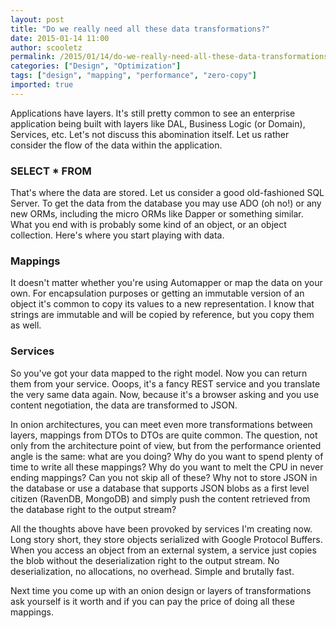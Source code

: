```yaml
---
layout: post
title: "Do we really need all these data transformations?"
date: 2015-01-14 11:00
author: scooletz
permalink: /2015/01/14/do-we-really-need-all-these-data-transformations/
categories: ["Design", "Optimization"]
tags: ["design", "mapping", "performance", "zero-copy"]
imported: true
---
```


Applications have layers. It's still pretty common to see an enterprise application being built with layers like DAL, Business Logic (or Domain), Services, etc. Let's not discuss this abomination itself. Let us rather consider the flow of the data within the application.

### SELECT * FROM

That's where the data are stored. Let us consider a good old-fashioned SQL Server. To get the data from the database you may use ADO (oh no!) or any new ORMs, including the micro ORMs like Dapper or something similar. What you end with is probably some kind of an object, or an object collection. Here's where you start playing with data.

### Mappings

It doesn't matter whether you're using Automapper or map the data on your own. For encapsulation purposes or getting an immutable version of an object it's common to copy its values to a new representation. I know that strings are immutable and will be copied by reference, but you copy them as well.

### Services

So you've got your data mapped to the right model. Now you can return them from your service. Ooops, it's a fancy REST service and you translate the very same data again. Now, because it's a browser asking and you use content negotiation, the data are transformed to JSON.

In onion architectures, you can meet even more transformations between layers, mappings from DTOs to DTOs are quite common. The question, not only from the architecture point of view, but from the performance oriented angle is the same: what are you doing? Why do you want to spend plenty of time to write all these mappings? Why do you want to melt the CPU in never ending mappings? Can you not skip all of these? Why not to store JSON in the database or use a database that supports JSON blobs as a first level citizen (RavenDB, MongoDB) and simply push the content retrieved from the database right to the output stream?

All the thoughts above have been provoked by services I'm creating now. Long story short, they store objects serialized with Google Protocol Buffers. When you access an object from an external system, a service just copies the blob without the deserialization right to the output stream. No deserialization, no allocations, no overhead. Simple and brutally fast.

Next time you come up with an onion design or layers of transformations ask yourself is it worth and if you can pay the price of doing all these mappings.
